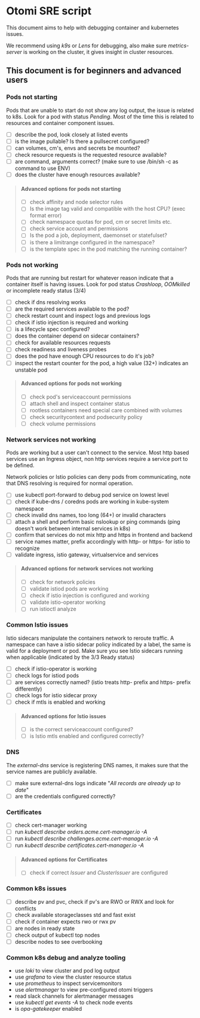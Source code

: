 # Otomi SRE script

This document aims to help with debugging container and kubernetes issues.

We recommend using _k9s_ or _Lens_ for debugging, also make sure _metrics-server_ is working on the cluster, it gives insight in cluster resources.

## This document is for beginners and advanced users

### Pods not starting

Pods that are unable to start do not show any log output, the issue is related to k8s. Look for a pod with status _Pending_. Most of the time this is related to resources and container component issues.

- [ ] describe the pod, look closely at listed events
- [ ] is the image pullable? Is there a pullsecret configured?
- [ ] can volumes, cm's, envs and secrets be mounted?
- [ ] check resource requests is the requested resource available?
- [ ] are command, arguments correct? (make sure to use /bin/sh -c as command to use ENV)
- [ ] does the cluster have enough resources available?

> #### Advanced options for pods not starting
>
> - [ ] check affinity and node selector rules
> - [ ] Is the image tag valid and compatible with the host CPU? (exec format error)
> - [ ] check namespace quotas for pod, cm or secret limits etc.
> - [ ] check service account and permissions
> - [ ] Is the pod a job, deployment, daemonset or statefulset?
> - [ ] is there a limitrange configured in the namespace?
> - [ ] is the template spec in the pod matching the running container?

### Pods not working

Pods that are running but restart for whatever reason indicate that a container itself is having issues. Look for pod status _Crashloop_, _OOMkilled_ or incomplete ready status (3/4)

- [ ] check if dns resolving works
- [ ] are the required services available to the pod?
- [ ] check restart count and inspect logs and previous logs
- [ ] check if istio injection is required and working
- [ ] is a lifecycle spec configured?
- [ ] does the container depend on sidecar containers?
- [ ] check for available resources requests
- [ ] check readiness and liveness probes
- [ ] does the pod have enough CPU resources to do it's job?
- [ ] inspect the restart counter for the pod, a high value (32+) indicates an unstable pod

> #### Advanced options for pods not working
>
> - [ ] check pod's serviceaccount permissions
> - [ ] attach shell and inspect container status
> - [ ] rootless containers need special care combined with volumes
> - [ ] check securitycontext and podsecurity policy
> - [ ] check volume permissions

### Network services not working

Pods are working but a user can't connect to the service. Most http based services use an Ingress object, non http services require a service port to be defined.

Network policies or Istio policies can deny pods from communicating, note that DNS resolving is required for normal operation.

- [ ] use kubectl port-forward to debug pod service on lowest level
- [ ] check if kube-dns / coredns pods are working in kube-system namespace
- [ ] check invalid dns names, too long (64+) or invalid characters
- [ ] attach a shell and perform basic nslookup or ping commands (ping doesn't work between internal services in k8s)
- [ ] confirm that services do not mix http and https in frontend and backend
- [ ] service names matter, prefix accordingly with http- or https- for istio to recognize
- [ ] validate ingress, istio gateway, virtualservice and services

> #### Advanced options for network services not working
>
> - [ ] check for network policies
> - [ ] validate istiod pods are working
> - [ ] check if istio injection is configured and working
> - [ ] validate istio-operator working
> - [ ] run istioctl analyze

### Common Istio issues

Istio sidecars manipulate the containers network to reroute traffic. A namespace can have a istio sidecar policy indicated by a label, the same is valid for a deployment or pod. Make sure you see Istio sidecars running when applicable (indicated by the 3/3 Ready status)

- [ ] check if istio-operator is working
- [ ] check logs for istiod pods
- [ ] are services correctly named? (istio treats http- prefix and https- prefix differently)
- [ ] check logs for istio sidecar proxy
- [ ] check if mtls is enabled and working

> #### Advanced options for Istio issues
>
> - [ ] is the correct serviceaccount configured?
> - [ ] is Istio mtls enabled and configured correctly?

### DNS

The _external-dns_ service is registering DNS names, it makes sure that the service names are publicly available.

- [ ] make sure external-dns logs indicate "_All records are already up to date_"
- [ ] are the credentials configured correctly?

### Certificates

- [ ] check cert-manager working
- [ ] run _kubectl describe orders.acme.cert-manager.io -A_
- [ ] run _kubectl describe challenges.acme.cert-manager.io -A_
- [ ] run _kubectl describe certificates.cert-manager.io -A_

> #### Advanced options for Certificates
>
> - [ ] check if correct _Issuer_ and _ClusterIssuer_ are configured

### Common k8s issues

- [ ] describe pv and pvc, check if pv's are RWO or RWX and look for conflicts
- [ ] check available storageclasses std and fast exist
- [ ] check if container expects rwo or rwx pv
- [ ] are nodes in ready state
- [ ] check output of kubectl top nodes
- [ ] describe nodes to see overbooking

### Common k8s debug and analyze tooling

- use _loki_ to view cluster and pod log output
- use _grafana_ to view the cluster resource status
- use _prometheus_ to inspect servicemonitors
- use _alertmanager_ to view pre-configured otomi triggers
- read slack channels for alertmanager messages
- use _kubectl get events -A_ to check node events
- is _opa-gatekeeper_ enabled
